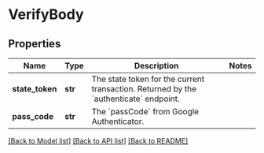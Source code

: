 # VerifyBody

## Properties
Name | Type | Description | Notes
------------ | ------------- | ------------- | -------------
**state_token** | **str** | The state token for the current transaction. Returned by the &#x60;authenticate&#x60; endpoint.  | 
**pass_code** | **str** | The &#x60;passCode&#x60; from Google Authenticator. | 

[[Back to Model list]](../README.md#documentation-for-models) [[Back to API list]](../README.md#documentation-for-api-endpoints) [[Back to README]](../README.md)

